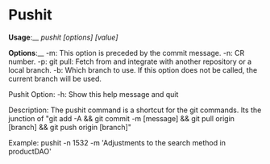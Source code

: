 # Pushit

**Usage**:__
	*pushit [options] [value]*

**Options**:__
	-m: This option is preceded by the commit message.
	-n: CR number.
	-p: git pull: Fetch from and integrate with another repository or a local branch.
	-b: Which branch to use. If this option does not be called, the current branch will be used.

Pushit Option:
	-h: Show this help message and quit

Description:
	The pushit command is a shortcut for the git commands.
	Its the junction of "git add -A && git commit -m [message] && git pull origin [branch] && git push origin [branch]"

Example:
	pushit -n 1532 -m 'Adjustments to the search method in productDAO'